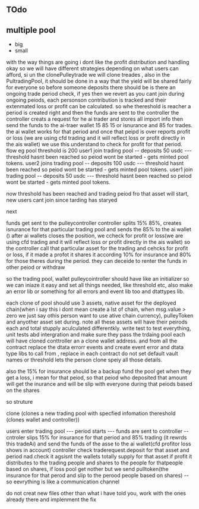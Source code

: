 ## TOdo


## multiple pool
- big
- small


with the way things are going i dont like the profit distribution and handling
okay so we will have different strategies depending on what users can afford, si un the clonePulleytrade we will clone treades , also in the PultradingPool, it should be done in a way that the yield will be shared fairly for everyone
so before someone deposits there should be is there an ongoing trade period check, if yes then we revert as you cant join during ongoing peiods, each personson contribution is tracked and their extenmated loss or profit can be calculated. so whe thereshold is reacher a period is created right and then the funds are sent to the controller the controller creats a request for he ai trader and stores all import info then send the funds to the ai-traer wallet 15 85 15 or isnurance and 85 for trades. the ai wallet works for that period and once that peipd is over reports profit or loss (we are using cfd trading and it will reflect loss or profit directly in the ais wallet) we use this understand to check for profit for that period.
flow eg
pool threshold is 200
user1 join trading pool -- deposits 50 usdc --- threshold hasnt been reached so peiod wont be started - gets minted pool tokens.
user2 joins trading pool --  deposits 100 usdc --- threshold hasnt been reached so peiod wont be started - gets minted pool tokens.
user1 join trading pool -- deposits 50 usdc --- threshold hasnt been reached so peiod wont be started - gets minted pool tokens.

now threshold has been reached and trading peiod fro that asset will start, new users cant join since tarding has staryed

next

funds get sent to the pulleycontroller
controller splits 15% 85%, creates isnurance for that particular trading pool and sends the 85% to the ai wallet () after ai wallets closes the position, we ccheck for profit or loss(we are using cfd trading and it will reflect loss or profit directly in the ais wallet) so the controller call that particular asset for the trading and cehcks for profit or loss, if it made a profot it shares it according 10% for insurance and 80% for those theres during the period. they can deceide to renter the funds in other peiod or withdraw




so the trading pool, wallet pulleycointroller should have like an initializer so we can iniaze it easy and set all things needed, like threshold etc, 
also make an error lib or something for all errors and event lib too and dtattypes lib.

each clone of pool should use 3 assets, native asset for the deployed chain(when i say this i dont mean create a lst of chain, when msg.value > zero we just say othis person want to use ative chain currency), pulleyToken and anyother asset set during.
note all these assets will have their peirods each and total stupply aculculated differentkly. write test to test everything, unit tests abd intergration and make sure they pass
 the trdaing pool each will have cloned conttroller an a clone wallet address. and from all the contract replace the dtata errorr events and create event error and dtata type libs to call from , replace in each contract
 do not set default vault names or threshold lets the person clone speiy all those details.

 also  the 15% for insurance should be a backup fund the pool get when they get a loss, i mean for that peiod, so that peiod who deposited that amount will get the inurance and will be slip with everyone during that peiods based on the shares

 so struture

 clone (clones a new trading pool with specfied infomation thereshold (clones wallet and controller))

 users enter trading pool --- period starts --- funds are sent to controller -- cntroler slips 15% for insurance for that period and 85% trading (it rewrds this tradeAi) and send the funds of the asse to the ai wallet(cfd profitor loss shows in account) controller check traderequest.deposit for that asset and period nad check it agsisnt the wallets totally supply for that asset if profit it distributes to the trading people and shares to the people for thatpeople based on shares, if loss pool get nother but we send pulltoken(the insurance for that perod and slip to the perood people based on shares) -- so eevrything is like a communication channel

 do not creat new files other than what i have told  you, work with the ones already there and implenment the fix 